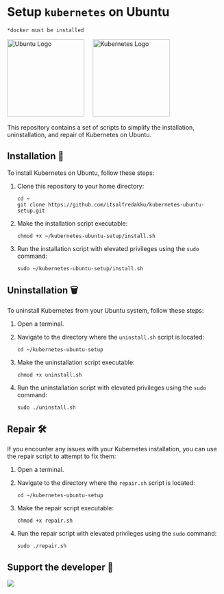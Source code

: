 # Setup `kubernetes` on Ubuntu

`*docker must be installed`

<p align="left">
  <img src="https://upload.wikimedia.org/wikipedia/commons/7/76/Ubuntu-logo-2022.svg" alt="Ubuntu Logo" width="180" />
  &nbsp;&nbsp;&nbsp;
  <img src="https://upload.wikimedia.org/wikipedia/commons/6/67/Kubernetes_logo.svg" alt="Kubernetes Logo" width="180" />
</p>

This repository contains a set of scripts to simplify the installation, uninstallation, and repair of Kubernetes on Ubuntu.


## Installation 🚀

To install Kubernetes on Ubuntu, follow these steps:

1. Clone this repository to your home directory:
   ```
   cd ~
   git clone https://github.com/itsalfredakku/kubernetes-ubuntu-setup.git
   ```
2. Make the installation script executable:
   ```
   chmod +x ~/kubernetes-ubuntu-setup/install.sh
   ```
3. Run the installation script with elevated privileges using the `sudo` command:
   ```
   sudo ~/kubernetes-ubuntu-setup/install.sh
   ```


## Uninstallation 🗑️

To uninstall Kubernetes from your Ubuntu system, follow these steps:

1. Open a terminal.

2. Navigate to the directory where the `uninstall.sh` script is located:
   ```
   cd ~/kubernetes-ubuntu-setup
   ```
3. Make the uninstallation script executable:
   ```
   chmod +x uninstall.sh
   ```
4. Run the uninstallation script with elevated privileges using the `sudo` command:
   ```
   sudo ./uninstall.sh
   ```

## Repair 🛠️

If you encounter any issues with your Kubernetes installation, you can use the repair script to attempt to fix them:

1. Open a terminal.

2. Navigate to the directory where the `repair.sh` script is located:
   ```
   cd ~/kubernetes-ubuntu-setup
   ```
3. Make the repair script executable:
   ```
   chmod +x repair.sh
   ```
4. Run the repair script with elevated privileges using the `sudo` command:
   ```
   sudo ./repair.sh
   ```
## Support the developer 🐙

<a href="https://www.buymeacoffee.com/aksbju"><img src="https://img.buymeacoffee.com/button-api/?text=Buy me a beer&emoji=🍺&slug=aksbju&button_colour=FFDD00&font_colour=000000&font_family=Bree&outline_colour=000000&coffee_colour=ffffff" /></a>
